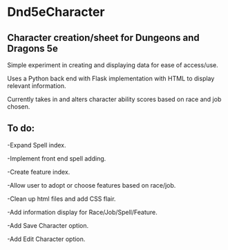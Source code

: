 Dnd5eCharacter
================

## Character creation/sheet for Dungeons and Dragons 5e

Simple experiment in creating and displaying data for ease of access/use.

Uses a Python back end with Flask implementation with HTML to display relevant information. 

Currently takes in and alters character ability scores based on race and job chosen.

## To do:

-Expand Spell index.

-Implement front end spell adding.

-Create feature index.

-Allow user to adopt or choose features based on race/job.

-Clean up html files and add CSS flair.

-Add information display for Race/Job/Spell/Feature.

-Add Save Character option.

-Add Edit Character option.
